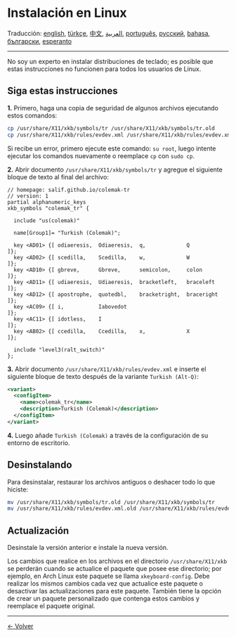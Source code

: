 # Instalación en Linux

Traducción: [english](LINUX.md), [türkçe](LINUX.tr.md), [中文](LINUX.zh-CN.md), [العربية](LINUX.ar.md), [português](LINUX.pt.md), [русский](LINUX.ru.md), [bahasa](LINUX.id.md), [български](LINUX.bg.md), [esperanto](LINUX.eo.md)

---

No soy un experto en instalar distribuciones de teclado; es posible que estas instrucciones no funcionen para todos los usuarios de Linux.

## Siga estas instrucciones

**1.** Primero, haga una copia de seguridad de algunos archivos ejecutando estos comandos:

```bash
cp /usr/share/X11/xkb/symbols/tr /usr/share/X11/xkb/symbols/tr.old
cp /usr/share/X11/xkb/rules/evdev.xml /usr/share/X11/xkb/rules/evdev.xml.old
```

Si recibe un error, primero ejecute este comando: `su root`, luego intente ejecutar los comandos nuevamente o reemplace `cp` con `sudo cp`.

**2.** Abrir documento `/usr/share/X11/xkb/symbols/tr` y agregue el siguiente bloque de texto al final del archivo:

```
// homepage: salif.github.io/colemak-tr
// version: 1
partial alphanumeric_keys
xkb_symbols "colemak_tr" {

  include "us(colemak)"

  name[Group1]= "Turkish (Colemak)";

  key <AD01> {[ odiaeresis,  Odiaeresis,  q,             Q          ]};
  key <AD02> {[ scedilla,    Scedilla,    w,             W          ]};
  key <AD10> {[ gbreve,      Gbreve,      semicolon,     colon      ]};
  key <AD11> {[ udiaeresis,  Udiaeresis,  bracketleft,   braceleft  ]};
  key <AD12> {[ apostrophe,  quotedbl,    bracketright,  braceright ]};
  key <AC09> {[ i,           Iabovedot                              ]};
  key <AC11> {[ idotless,    I                                      ]};
  key <AB02> {[ ccedilla,    Ccedilla,    x,             X          ]};

  include "level3(ralt_switch)"
};
```

**3.** Abrir documento `/usr/share/X11/xkb/rules/evdev.xml` e inserte el siguiente bloque de texto después de la variante `Turkish (Alt-Q)`:

```xml
<variant>
  <configItem>
    <name>colemak_tr</name>
    <description>Turkish (Colemak)</description>
  </configItem>
</variant>
```

**4.** Luego añade `Turkish (Colemak)` a través de la configuración de su entorno de escritorio.

## Desinstalando

Para desinstalar, restaurar los archivos antiguos o deshacer todo lo que hiciste:

```bash
mv /usr/share/X11/xkb/symbols/tr.old /usr/share/X11/xkb/symbols/tr
mv /usr/share/X11/xkb/rules/evdev.xml.old /usr/share/X11/xkb/rules/evdev.xml
```

## Actualización

Desinstale la versión anterior e instale la nueva versión.

Los cambios que realice en los archivos en el directorio `/usr/share/X11/xkb` se perderán cuando se actualice el paquete que posee ese directorio; por ejemplo, en Arch Linux este paquete se llama `xkeyboard-config`. Debe realizar los mismos cambios cada vez que actualice este paquete o desactivar las actualizaciones para este paquete. También tiene la opción de crear un paquete personalizado que contenga estos cambios y reemplace el paquete original.

---

[← Volver](./README.es.md)
